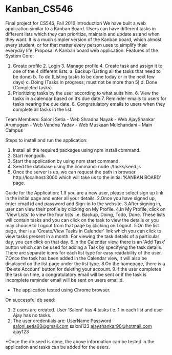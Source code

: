 # Kanban_CS546
Final project for CS546, Fall 2016
Introduction
We have built a web application similar to a Kanban Board. Users can have different tasks in different lists which they can prioritize, maintain and update as and when they want. It is a much simpler version of the Kanban board, which almost every student, or for that matter every person uses to simplify their everyday life.
Proposal
A Kanban board web application.
Features of the System
Core:
1. Create profile 2. Login 3. Manage profile 4. Create task and assign it to one of the 4 different lists: a. Backup (Listing all the tasks that need to be done)
b. To do (Listing tasks to be done today or in the next few days) c. Doing (Tasks in progress; must not be more than 5) d. Done (Completed tasks)
5. Prioritizing tasks by the user according to what suits him. 6. View the tasks in a calendar based on it’s due date.7. Reminder emails to users for tasks nearing the due date. 8. Congratulatory emails to users when they complete all tasks in the list.


Team Members:
Saloni Setia - Web 
Shradha Nayak - Web 
AjayShankar Arumugam - Web 
Vandna Yadav - Web 
Muskaan Mulchandani – Main Campus

Steps to install and run the application:
1. Install all the required packages using npm install command.
2. Start mongodb.
3. Start the application by using npm start command.
4. Seed the database using the command: node ./tasks/seed.js
5. Once the server is up, we can request the path in browser. http://localhost:3000 which will take us to the initial 'KANBAN BOARD' page.

Guide for the Application:
1.If you are a new user, please select sign up link in the initial page and enter all your details. 
2.Once you have signed up, enter email id and password and Sign-in to the website. 
3.After signing in, user can view their profile by clicking on My Profile.
4.In My Profile, click on 'View Lists' to view the four lists i.e. Backup, Doing, Todo, Done. These lists will contain tasks and you can click on the task to view the details or you may choose to Logout from that page by clicking on Logout. 
5.On the list page, ther is a 'Create/View Tasks in Calender' link which you can click to view tasks present in a month. For viewing the task details of a particular day, you can click on that day. 
6.In the Calendar view, there is an 'Add Task' button which can be used for adding a Task by specifying the task details. There are separate icons for each list type for easy readability of the user.
7.Once the task has been added in the Calendar view, it will also be displayed on the list page under the list type.
8.On the homepage, there is a 'Delete Account' button for deleting your account.
9.If the user completes the task on time, a congratulatory email will be sent or if the task is incomplete reminder email will be sent on users emailid.

* The application tested using Chrome browser.

On successful db seed:
1. 2 users are created. User 'Saloni' has 4 tasks i.e. 1 in each list and user Ajay has no tasks.
2. The user credentials are: 
   UserName 					Password
   saloni.setia93@gmail.com     saloni123
   ajayshankar90@hotmail.com	ajay123

*Once the db seed is done, the above information can be tested in the application and tasks can be added for the users.